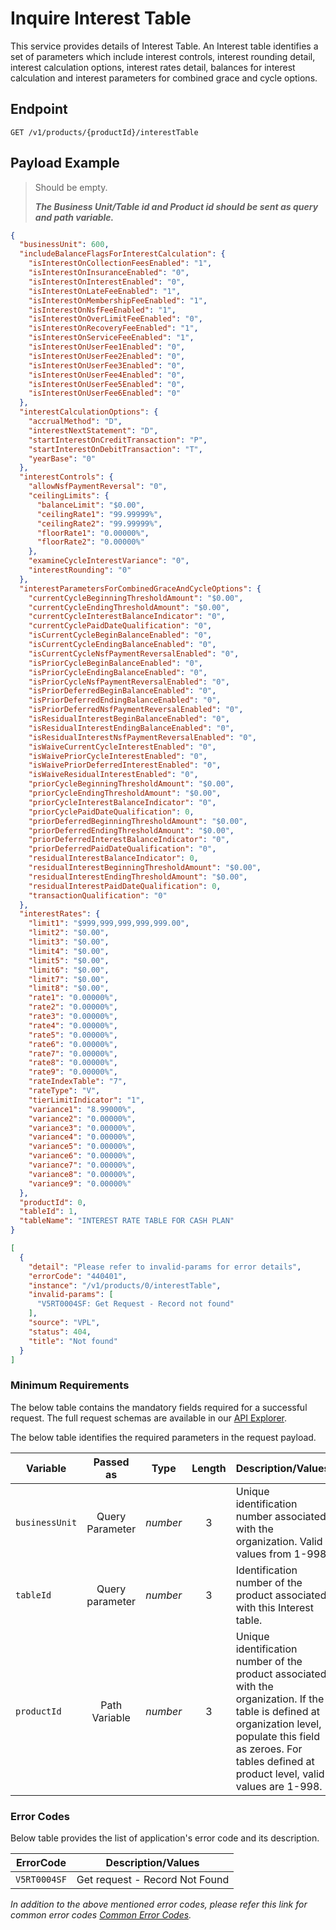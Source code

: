 # Inquire Interest Table

This service provides details of Interest Table. An Interest table identifies a set of parameters which include interest controls, interest rounding detail, interest calculation options, interest rates detail, balances for interest calculation and interest parameters for combined grace and cycle options.

## Endpoint

`GET /v1/products/{productId}/interestTable`

## Payload Example

<!--
type: tab
titles: Request, Response, Error
-->

>Should be empty. 
>
>***The Business Unit/Table id and Product id should be sent as query and path variable.***

<!--
type: tab
--> 

```json
{
  "businessUnit": 600,
  "includeBalanceFlagsForInterestCalculation": {
    "isInterestOnCollectionFeesEnabled": "1",
    "isInterestOnInsuranceEnabled": "0",
    "isInterestOnInterestEnabled": "0",
    "isInterestOnLateFeeEnabled": "1",
    "isInterestOnMembershipFeeEnabled": "1",
    "isInterestOnNsfFeeEnabled": "1",
    "isInterestOnOverLimitFeeEnabled": "0",
    "isInterestOnRecoveryFeeEnabled": "1",
    "isInterestOnServiceFeeEnabled": "1",
    "isInterestOnUserFee1Enabled": "0",
    "isInterestOnUserFee2Enabled": "0",
    "isInterestOnUserFee3Enabled": "0",
    "isInterestOnUserFee4Enabled": "0",
    "isInterestOnUserFee5Enabled": "0",
    "isInterestOnUserFee6Enabled": "0"
  },
  "interestCalculationOptions": {
    "accrualMethod": "D",
    "interestNextStatement": "D",
    "startInterestOnCreditTransaction": "P",
    "startInterestOnDebitTransaction": "T",
    "yearBase": "0"
  },
  "interestControls": {
    "allowNsfPaymentReversal": "0",
    "ceilingLimits": {
      "balanceLimit": "$0.00",
      "ceilingRate1": "99.99999%",
      "ceilingRate2": "99.99999%",
      "floorRate1": "0.00000%",
      "floorRate2": "0.00000%"
    },
    "examineCycleInterestVariance": "0",
    "interestRounding": "0"
  },
  "interestParametersForCombinedGraceAndCycleOptions": {
    "currentCycleBeginningThresholdAmount": "$0.00",
    "currentCycleEndingThresholdAmount": "$0.00",
    "currentCycleInterestBalanceIndicator": "0",
    "currentCyclePaidDateQualification": "0",
    "isCurrentCycleBeginBalanceEnabled": "0",
    "isCurrentCycleEndingBalanceEnabled": "0",
    "isCurrentCycleNsfPaymentReversalEnabled": "0",
    "isPriorCycleBeginBalanceEnabled": "0",
    "isPriorCycleEndingBalanceEnabled": "0",
    "isPriorCycleNsfPaymentReversalEnabled": "0",
    "isPriorDeferredBeginBalanceEnabled": "0",
    "isPriorDeferredEndingBalanceEnabled": "0",
    "isPriorDeferredNsfPaymentReversalEnabled": "0",
    "isResidualInterestBeginBalanceEnabled": "0",
    "isResidualInterestEndingBalanceEnabled": "0",
    "isResidualInterestNsfPaymentReversalEnabled": "0",
    "isWaiveCurrentCycleInterestEnabled": "0",
    "isWaivePriorCycleInterestEnabled": "0",
    "isWaivePriorDeferredInterestEnabled": "0",
    "isWaiveResidualInterestEnabled": "0",
    "priorCycleBeginningThresholdAmount": "$0.00",
    "priorCycleEndingThresholdAmount": "$0.00",
    "priorCycleInterestBalanceIndicator": "0",
    "priorCyclePaidDateQualification": 0,
    "priorDeferredBeginningThresholdAmount": "$0.00",
    "priorDeferredEndingThresholdAmount": "$0.00",
    "priorDeferredInterestBalanceIndicator": "0",
    "priorDeferredPaidDateQualification": "0",
    "residualInterestBalanceIndicator": 0,
    "residualInterestBeginningThresholdAmount": "$0.00",
    "residualInterestEndingThresholdAmount": "$0.00",
    "residualInterestPaidDateQualification": 0,
    "transactionQualification": "0"
  },
  "interestRates": {
    "limit1": "$999,999,999,999,999.00",
    "limit2": "$0.00",
    "limit3": "$0.00",
    "limit4": "$0.00",
    "limit5": "$0.00",
    "limit6": "$0.00",
    "limit7": "$0.00",
    "limit8": "$0.00",
    "rate1": "0.00000%",
    "rate2": "0.00000%",
    "rate3": "0.00000%",
    "rate4": "0.00000%",
    "rate5": "0.00000%",
    "rate6": "0.00000%",
    "rate7": "0.00000%",
    "rate8": "0.00000%",
    "rate9": "0.00000%",
    "rateIndexTable": "7",
    "rateType": "V",
    "tierLimitIndicator": "1",
    "variance1": "8.99000%",
    "variance2": "0.00000%",
    "variance3": "0.00000%",
    "variance4": "0.00000%",
    "variance5": "0.00000%",
    "variance6": "0.00000%",
    "variance7": "0.00000%",
    "variance8": "0.00000%",
    "variance9": "0.00000%"
  },
  "productId": 0,
  "tableId": 1,
  "tableName": "INTEREST RATE TABLE FOR CASH PLAN"
}
```

<!--
type: tab
--> 

```json
[
  {
    "detail": "Please refer to invalid-params for error details",
    "errorCode": "440401",
    "instance": "/v1/products/0/interestTable",
    "invalid-params": [
      "V5RT0004SF: Get Request - Record not found"
    ],
    "source": "VPL",
    "status": 404,
    "title": "Not found"
  }
]
```

<!-- type: tab-end -->
### Minimum Requirements

The below table contains the mandatory fields required for a successful request. The full request schemas are available in our [API Explorer](../api/?type=get&path=/v1/products/{productId}/interestTable).

The below table identifies the required parameters in the request payload.

| Variable | Passed as | Type | Length | Description/Values |
| -------- | :-------: | :--: | :------------: | ------------------ |
| `businessUnit` | Query Parameter | *number* | 3 | Unique identification number associated with the organization. Valid values from 1-998. | 
| `tableId` | Query parameter | *number* | 3 | Identification number of the product associated with this Interest table. | 
| `productId` | Path Variable | *number* | 3 | Unique identification number of the product associated with the organization. If the table is defined at organization level, populate this field as zeroes. For tables defined at product level, valid values are 1-998. | 

### Error Codes

Below table provides the list of application's error code and its description.

| ErrorCode |  Description/Values |
| --------  | ------------------ |
| `V5RT0004SF` | Get request - Record Not Found |

*In addition to the above mentioned error codes, please refer this link for common error codes [Common Error Codes](?path=docs/Common_Error_Code.md).*